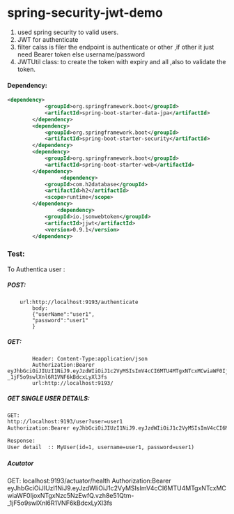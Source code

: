 # spring-security-jwt-demo

1. used spring security to valid users.
2. JWT for authenticate
3. filter calss is filer the endpoint is authenticate or other ,if other it just need Bearer token else username/password
4. JWTUtil class: to create the token with expiry and all ,also to validate the token.


#### Dependency:
```xml 
<dependency>
			<groupId>org.springframework.boot</groupId>
			<artifactId>spring-boot-starter-data-jpa</artifactId>
		</dependency>
		<dependency>
			<groupId>org.springframework.boot</groupId>
			<artifactId>spring-boot-starter-security</artifactId>
		</dependency>
		<dependency>
			<groupId>org.springframework.boot</groupId>
			<artifactId>spring-boot-starter-web</artifactId>
		</dependency>
                 <dependency>
			<groupId>com.h2database</groupId>
			<artifactId>h2</artifactId>
			<scope>runtime</scope>
		</dependency>
                <dependency>
			<groupId>io.jsonwebtoken</groupId>
			<artifactId>jjwt</artifactId>
			<version>0.9.1</version>
		</dependency>
```


### Test:

To Authentica user :
##### POST:
        url:http://localhost:9193/authenticate
            body:
            {"userName":"user1",
            "password":"user1"
            }
##### GET:
            Header: Content-Type:application/json
            Authorization:Bearer eyJhbGciOiJIUzI1NiJ9.eyJzdWIiOiJ1c2VyMSIsImV4cCI6MTU4MTgxNTcxMCwiaWF0IjoxNTgxNzc5NzEwfQ.vzh8e51Qtm-_1jF5o9swlXnl6R1VNF6kBdcxLyXl3fs
            url:http://localhost:9193/
	    
##### GET SINGLE USER DETAILS:
```xml 
GET: 
http://localhost:9193/user?user=user1
Authorization:Bearer eyJhbGciOiJIUzI1NiJ9.eyJzdWIiOiJ1c2VyMSIsImV4cCI6MTU4MTgxNTcxMCwiaWF0IjoxNTgxNzc5NzEwfQ.vzh8e51Qtm-_1jF5o9swlXnl6R1VNF6kBdcxLyXl3fs

Response:
User detail  :: MyUser(id=1, username=user1, password=user1)
```
##### Acutator
GET:  localhost:9193/actuator/health
Authorization:Bearer eyJhbGciOiJIUzI1NiJ9.eyJzdWIiOiJ1c2VyMSIsImV4cCI6MTU4MTgxNTcxMCwiaWF0IjoxNTgxNzc5NzEwfQ.vzh8e51Qtm-_1jF5o9swlXnl6R1VNF6kBdcxLyXl3fs


